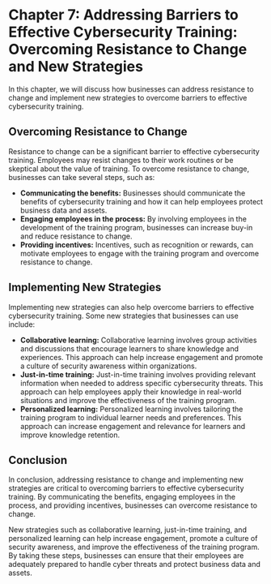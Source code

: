 Chapter 7: Addressing Barriers to Effective Cybersecurity Training: Overcoming Resistance to Change and New Strategies
======================================================================================================================

In this chapter, we will discuss how businesses can address resistance to change and implement new strategies to overcome barriers to effective cybersecurity training.

Overcoming Resistance to Change
-------------------------------

Resistance to change can be a significant barrier to effective cybersecurity training. Employees may resist changes to their work routines or be skeptical about the value of training. To overcome resistance to change, businesses can take several steps, such as:

* **Communicating the benefits:** Businesses should communicate the benefits of cybersecurity training and how it can help employees protect business data and assets.
* **Engaging employees in the process:** By involving employees in the development of the training program, businesses can increase buy-in and reduce resistance to change.
* **Providing incentives:** Incentives, such as recognition or rewards, can motivate employees to engage with the training program and overcome resistance to change.

Implementing New Strategies
---------------------------

Implementing new strategies can also help overcome barriers to effective cybersecurity training. Some new strategies that businesses can use include:

* **Collaborative learning:** Collaborative learning involves group activities and discussions that encourage learners to share knowledge and experiences. This approach can help increase engagement and promote a culture of security awareness within organizations.
* **Just-in-time training:** Just-in-time training involves providing relevant information when needed to address specific cybersecurity threats. This approach can help employees apply their knowledge in real-world situations and improve the effectiveness of the training program.
* **Personalized learning:** Personalized learning involves tailoring the training program to individual learner needs and preferences. This approach can increase engagement and relevance for learners and improve knowledge retention.

Conclusion
----------

In conclusion, addressing resistance to change and implementing new strategies are critical to overcoming barriers to effective cybersecurity training. By communicating the benefits, engaging employees in the process, and providing incentives, businesses can overcome resistance to change.

New strategies such as collaborative learning, just-in-time training, and personalized learning can help increase engagement, promote a culture of security awareness, and improve the effectiveness of the training program. By taking these steps, businesses can ensure that their employees are adequately prepared to handle cyber threats and protect business data and assets.

